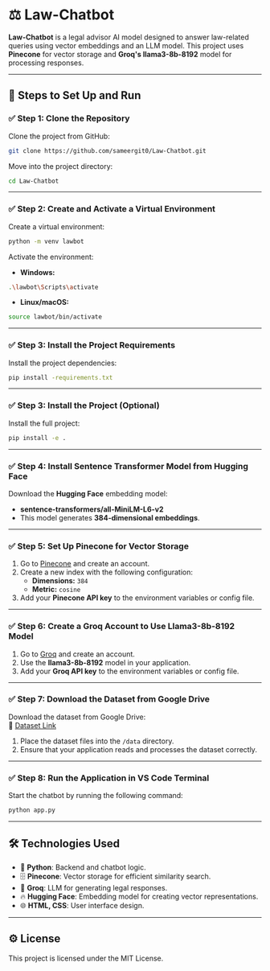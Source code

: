 # ⚖️ Law-Chatbot
**Law-Chatbot** is a legal advisor AI model designed to answer law-related queries using vector embeddings and an LLM model. This project uses **Pinecone** for vector storage and **Groq's llama3-8b-8192** model for processing responses.

---

## 🚀 **Steps to Set Up and Run**

### ✅ **Step 1: Clone the Repository**
Clone the project from GitHub:
```bash
git clone https://github.com/sameergit0/Law-Chatbot.git
```
Move into the project directory:
```bash
cd Law-Chatbot
```

---

### ✅ **Step 2: Create and Activate a Virtual Environment**
Create a virtual environment:
```bash
python -m venv lawbot
```

Activate the environment:

- **Windows:**
```bash
.\lawbot\Scripts\activate
```

- **Linux/macOS:**
```bash
source lawbot/bin/activate
```

---

### ✅ **Step 3: Install the Project Requirements**
Install the project dependencies:
```bash
pip install -requirements.txt
```

---

### ✅ **Step 3: Install the Project (Optional)**
Install the full project:
```bash
pip install -e .
```

---

### ✅ **Step 4: Install Sentence Transformer Model from Hugging Face**
Download the **Hugging Face** embedding model:
- **sentence-transformers/all-MiniLM-L6-v2**
- This model generates **384-dimensional embeddings**.

---

### ✅ **Step 5: Set Up Pinecone for Vector Storage**
1. Go to [Pinecone](https://www.pinecone.io) and create an account.
2. Create a new index with the following configuration:
   - **Dimensions:** `384`
   - **Metric:** `cosine`
3. Add your **Pinecone API key** to the environment variables or config file.

---

### ✅ **Step 6: Create a Groq Account to Use Llama3-8b-8192 Model**
1. Go to [Groq](https://groq.com) and create an account.
2. Use the **llama3-8b-8192** model in your application.
3. Add your **Groq API key** to the environment variables or config file.

---

### ✅ **Step 7: Download the Dataset from Google Drive**
Download the dataset from Google Drive:  
📂 [Dataset Link](https://drive.google.com/drive/folders/1iwhpGZ__NUcSC1eDyoslQOC5SyJO59-r?usp=drive_link)

1. Place the dataset files into the `/data` directory.
2. Ensure that your application reads and processes the dataset correctly.

---

### ✅ **Step 8: Run the Application in VS Code Terminal**
Start the chatbot by running the following command:
```bash
python app.py
```

---

## 🛠️ **Technologies Used**
- 🐍 **Python**: Backend and chatbot logic.
- 🗄️ **Pinecone**: Vector storage for efficient similarity search.
- 🤖 **Groq**: LLM for generating legal responses.
- 🔥 **Hugging Face**: Embedding model for creating vector representations.
- 🌐 **HTML, CSS**: User interface design.
---

## ⚙️ **License**
This project is licensed under the MIT License.